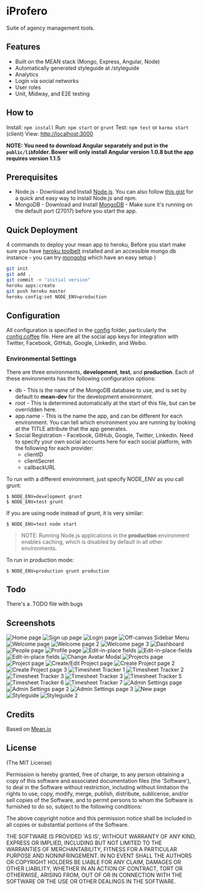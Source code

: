 # iProfero

Suite of agency management tools.

## Features

* Built on the MEAN stack (Mongo, Express, Angular, Node)
* Automatically generated styleguide at /styleguide
* Analytics
* Login via social networks
* User roles
* Unit, Midway, and E2E testing

## How to

Install: `npm install`
Run: `npm start` or `grunt`
Test: `npm test` or `karma start` (client)
View: [http://localhost:3000](http://localhost:3000)

**NOTE: You need to download Angular separately and put in the `public/lib`folder. Bower will only install Angular version 1.0.8 but the app requires version 1.1.5**

## Prerequisites
* Node.js - Download and Install [Node.js](http://www.nodejs.org/download/). You can also follow [this gist](https://gist.github.com/isaacs/579814) for a quick and easy way to install Node.js and npm.
* MongoDB - Download and Install [MongoDB](http://www.mongodb.org/downloads) - Make sure it's running on the default port (27017) before you start the app.

## Quick Deployment
4 commands to deploy your mean app to heroku,
Before you start make sure you have <a href="https://toolbelt.heroku.com/">heroku toolbelt</a> installed and an accessible mongo db instance - you can try <a href="http://www.mongohq.com/">mongohq</a> which have an easy setup )

```bash
git init
git add .
git commit -m "initial version"
heroku apps:create
git push heroku master
heroku config:set NODE_ENV=production
```

## Configuration
All configuration is specified in the [config](config/) folder, particularly the [config.coffee](config/config.coffee) file. Here are all the social app keys for integration with Twitter, Facebook, GitHub, Google, Linkedin, and Weibo.

### Environmental Settings

There are three environments, __development__, __test__, and __production__. Each of these environments has the following configuration options:
* db - This is the name of the MongoDB database to use, and is set by default to __mean-dev__ for the development environment.
* root - This is determined automatically at the start of this file, but can be overridden here.
* app.name - This is the name the app, and can be different for each environment. You can tell which environment you are running by looking at the TITLE attribute that the app generates.
* Social Registration - Facebook, GitHub, Google, Twitter, Linkedin. Need to specify your own social accounts here for each social platform, with the following for each provider:
	* clientID
	* clientSecret
	* callbackURL

To run with a different environment, just specify NODE_ENV as you call grunt:

	$ NODE_ENV=development grunt
	$ NODE_ENV=test grunt

If you are using node instead of grunt, it is very similar:

	$ NODE_ENV=test node start

> NOTE: Running Node.js applications in the __production__ environment enables caching, which is disabled by default in all other environments.

To run in production mode:
	
	$ NODE_ENV=production grunt production

## Todo

There's a .TODO file with bugs

## Screenshots

![Home page](https://www.dropbox.com/s/sj2vzhv4xadql5a/1-home.png "Home page")
![Sign up page](https://www.dropbox.com/s/tjlt5kmur047c4q/2-signup.png "Sign up page")
![Login page](https://www.dropbox.com/s/qr1yui9vbpxpmc8/3-login.png "Login page")
![Off-canvas Sidebar Menu](https://www.dropbox.com/s/sudnlepogbqjdt2/4-sidebar.png "Off-canvas Sidebar Menu")
![Welcome page](https://www.dropbox.com/s/3dcbu5xf9tw06qc/5-welcome.png "Welcome page")
![Welcome page 2](https://www.dropbox.com/s/10xt58ercfdgyvn/6-welcome.png "Welcome page 2")
![Welcome page 3](https://www.dropbox.com/s/0yzch1c48t83s3r/7-welcome.png "Welcome page 3")
![Dashboard](https://www.dropbox.com/s/wo8imigyj2rkg7p/8-dashboard.png "Dashboard")
![People page](https://www.dropbox.com/s/8fxjpqbghvh2pa1/9-people.png "People page")
![Profile page](https://www.dropbox.com/s/qlrm1et7dbqddqc/10-profile.png "Profile page")
![Edit-in-place fields](https://www.dropbox.com/s/a8t3ssl5y1wn0a9/11-edit-in-place.png "Edit-in-place fields")
![Edit-in-place-fields](https://www.dropbox.com/s/gbmwmd8o3g5sdb1/12-edit-in-place.png "Edit-in-place-fields")
![Edit-in-place fields](https://www.dropbox.com/s/qnqki8aqvgwwx7f/13-edit-in-place.png "Edit-in-place fields")
![Change Avatar Modal](https://www.dropbox.com/s/gfr2jjqi87uxsh5/14-upload-avatar.png "Change Avatar Modal")
![Projects page](https://www.dropbox.com/s/gfr2jjqi87uxsh5/14-upload-avatar.png "Projects page")
![Project page](https://www.dropbox.com/s/jpnso0c8lfbtkl5/16-project.png "Project page")
![Create/Edit Project page](https://www.dropbox.com/s/jwz6w8fygn7gxfu/17-edit-project.png "Create/Edit Project page")
![Create Project page 2](https://www.dropbox.com/s/999v8hthnmhggwk/18-edit-project.png "Create Project page 2")
![Create Project page 3](https://www.dropbox.com/s/8g0v347zmb96nrk/19-edit-project.png "Create Project page 3")
![Timesheet Tracker 1](https://www.dropbox.com/s/1kj7n1k3wxdsazj/20-timesheets.png "Timesheet Tracker 1")
![Timesheet Tracker 2](https://www.dropbox.com/s/5d8brjv8slry5fz/21-timesheets.png "Timesheet Tracker 2")
![Timesheet Tracker 3](https://www.dropbox.com/s/2e1owqbvd8nbpy3/22-timesheets.png "Timesheet Tracker 3")
![Timesheet Tracker 3](https://www.dropbox.com/s/xqio0epw4itqt2p/23-timesheets.png "Timesheet Tracker 3")
![Timesheet Tracker 5](https://www.dropbox.com/s/7k6m47yyxyfch87/24-timesheets.png "Timesheet Tracker 5")
![Timesheet Tracker 6](https://www.dropbox.com/s/yxqt7qinutlsadl/25-timesheets.png "Timesheet Tracker 6")
![Timesheet Tracker 7](https://www.dropbox.com/s/mu0w23ys7o2xvxm/26-timesheets.png "Timesheet Tracker 7")
![Admin Settings page](https://www.dropbox.com/s/7z7ohoqkdk51gvm/27-admin-settings.png "Admin Settings page")
![Admin Settings page 2](https://www.dropbox.com/s/o2sbgepuieqlaii/28-admin-settings.png "Admin Settings page 2")
![Admin Settings page 3](https://www.dropbox.com/s/5jjggjie5ga0e1g/29-admin-settings.png "Admin Settings page 3")
![New page](https://www.dropbox.com/s/5k9qyytdknhj8e4/30-new-page.png "New page")
![Styleguide](https://www.dropbox.com/s/8hacgq2wnbx79zi/31-styleguide.png "Styleguide")
![Styleguide 2](https://www.dropbox.com/s/f05oeh0pmn1pxf9/32-styleguide.png "Styleguide 2")

## Credits
Based on [Mean.io](https://mean.io/)

## License

(The MIT License)

Permission is hereby granted, free of charge, to any person obtaining
a copy of this software and associated documentation files (the
'Software'), to deal in the Software without restriction, including
without limitation the rights to use, copy, modify, merge, publish,
distribute, sublicense, and/or sell copies of the Software, and to
permit persons to whom the Software is furnished to do so, subject to
the following conditions:

The above copyright notice and this permission notice shall be
included in all copies or substantial portions of the Software.

THE SOFTWARE IS PROVIDED 'AS IS', WITHOUT WARRANTY OF ANY KIND,
EXPRESS OR IMPLIED, INCLUDING BUT NOT LIMITED TO THE WARRANTIES OF
MERCHANTABILITY, FITNESS FOR A PARTICULAR PURPOSE AND NONINFRINGEMENT.
IN NO EVENT SHALL THE AUTHORS OR COPYRIGHT HOLDERS BE LIABLE FOR ANY
CLAIM, DAMAGES OR OTHER LIABILITY, WHETHER IN AN ACTION OF CONTRACT,
TORT OR OTHERWISE, ARISING FROM, OUT OF OR IN CONNECTION WITH THE
SOFTWARE OR THE USE OR OTHER DEALINGS IN THE SOFTWARE.
